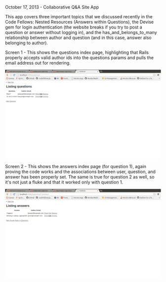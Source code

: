 October 17, 2013 - Collaborative Q&A Site App

This app covers three important topics that we discussed recently in the Code Fellows: Nested Resources (Answers within Questions), the Devise gem for login authentication (the website breaks if you try to post a question or answer without logging in), and the has_and_belongs_to_many relationship between author and question (and in this case, answer also belonging to author).

Screen 1 - This shows the questions index page, highlighting that Rails properly accepts valid author ids into the questions params and pulls the email address out for rendering.

![Screencap](/public/images/screenshot1.png "Screencap of Questions with Authors")

Screen 2 - This shows the answers index page (for question 1), again proving the code works and the associations between user, question, and answer has been properly set. The same is true for question 2 as well, so it's not just a fluke and that it worked only with question 1.

![Screencap](/public/images/screenshot2.png "Screencap of Answers with Different Authors")
